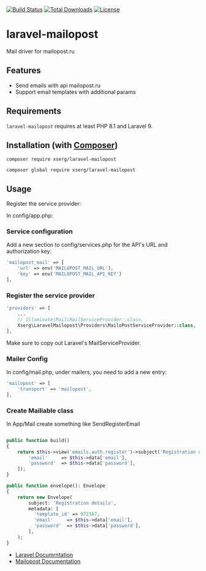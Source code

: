 [![Build Status](https://img.shields.io/github/actions/workflow/status/zircote/swagger-php/build.yml?branch=master)](https://github.com/zircote/swagger-php/actions?query=workflow:build)
[![Total Downloads](https://img.shields.io/packagist/dt/zircote/swagger-php.svg)](https://packagist.org/packages/zircote/swagger-php)
[![License](https://img.shields.io/badge/license-Apache2.0-blue.svg)](LICENSE)

# laravel-mailopost

Mail driver for mailopost.ru

## Features

- Send emails with api mailopost.ru
- Support email templates with additional params

## Requirements

`laravel-mailopost` requires at least  PHP 8.1 and Laravel 9.

## Installation (with [Composer](https://getcomposer.org))

```shell
composer require xserg/laravel-mailopost
```
```shell
composer global require xserg/laravel-mailopost
```

## Usage

Register the service provider:

In config/app.php:

### Service configuration


Add a new section to config/services.php for the API's URL and authorization key:

```php
'mailopost_mail' => [
    'url' => env('MAILOPOST_MAIL_URL'),
    'key' => env('MAILOPOST_MAIL_API_KEY')
],
```

### Register the service provider

```php
'providers' => [
    ...
    // Illuminate\Mail\MailServiceProvider::class,
    Xserg\LaravelMailopost\Providers\MailoPostServiceProvider::class,
],
```
Make sure to copy out Laravel's MailServiceProvider.

### Mailer Config

In config/mail.php, under mailers, you need to add a new entry:
```php
'mailopost' => [
    'transport' => 'mailopost',
],
```
### Create Mailiable class

In App/Mail create something like SendRegisterEmail

```php

public function build()
{
    return $this->view('emails.auth.register')->subject('Registration details')->with([
        'email'     => $this->data['email'],
        'password'  => $this->data['password'],
    ]);
}

public function envelope(): Envelope
{
    return new Envelope(
        subject: 'Registration details',
        metadata: [
          'template_id' => 972387,
          'email'     => $this->data['email'],
          'password'  => $this->data['password'],
        ],
    );
}
```

- [Laravel Documrntation](https://laravel.com/docs/10.x/mail#sending-mail)
- [Mailopost Documentation](https://mailopost.ru/api.html)
